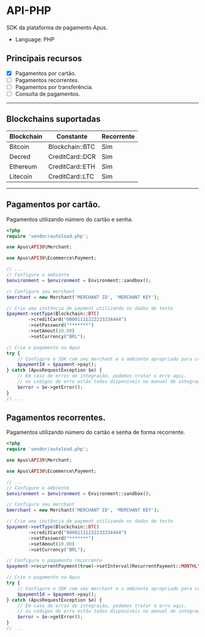 # API-PHP

SDK da plataforma de pagamento Apus. 
* Language: PHP

## Principais recursos

* [x] Pagamentos por cartão.
* [ ] Pagamentos recorrentes.
* [ ] Pagamentos por transferência.
* [ ] Consulta de pagamentos.

<hr>

## Blockchains suportadas

| Blockchain       | Constante              | Recorrente |
|------------------|------------------------|------------|
| Bitcoin          | Blockchain::BTC        | Sim        |
| Decred           | CreditCard::DCR        | Sim        |
| Ethereum         | CreditCard::ETH        | Sim        |
| Litecoin         | CreditCard::LTC        | Sim        |

<hr>

## Pagamentos por cartão.

Pagamentos utilizando número do cartão e senha.

```php
<?php
require 'vendor/autoload.php';

use Apus\API30\Merchant;

use Apus\API30\Ecommerce\Payment;

// ...
// Configure o ambiente
$environment = $environment = Environment::sandbox();

// Configure seu merchant
$merchant = new Merchant('MERCHANT ID', 'MERCHANT KEY');

// Crie uma instância de payment utilizando os dados de teste
$payment->setType(Blockchain::BTC)
        ->creditCard("00001111222233334444")
        ->setPassword("*******")
        ->setAmout(10.00)
        ->setCurrency("BRL");

// Crie o pagamento na Apus
try {
    // Configure o SDK com seu merchant e o ambiente apropriado para criar a venda
    $paymentId = $payment->pay();
} catch (ApusRequestException $e) {
    // Em caso de erros de integração, podemos tratar o erro aqui.
    // os códigos de erro estão todos disponíveis no manual de integração.
    $error = $e->getError();
}
// ...
```

## Pagamentos recorrentes.

Pagamentos utilizando número do cartão e senha de forma recorrente.

```php
<?php
require 'vendor/autoload.php';

use Apus\API30\Merchant;

use Apus\API30\Ecommerce\Payment;

// ...
// Configure o ambiente
$environment = $environment = Environment::sandbox();

// Configure seu merchant
$merchant = new Merchant('MERCHANT ID', 'MERCHANT KEY');

// Crie uma instância de payment utilizando os dados de teste
$payment->setType(Blockchain::BTC)
        ->creditCard("00001111222233334444")
        ->setPassword("*******")
        ->setAmout(10.00)
        ->setCurrency("BRL");

// Configure o pagamento recorrente
$payment->recurrentPayment(true)->setInterval(RecurrentPayment::MONTHLY);

// Crie o pagamento na Apus
try {
    // Configure o SDK com seu merchant e o ambiente apropriado para criar a venda
    $paymentId = $payment->pay();
} catch (ApusRequestException $e) {
    // Em caso de erros de integração, podemos tratar o erro aqui.
    // os códigos de erro estão todos disponíveis no manual de integração.
    $error = $e->getError();
}
// ...
```
